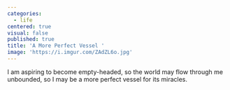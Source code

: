 ```yaml
---
categories:
  - life
centered: true
visual: false
published: true
title: 'A More Perfect Vessel '
image: 'https://i.imgur.com/ZAdZL6o.jpg'
---
```

I am aspiring 
to become empty-headed, 
so the world may flow through me 
unbounded, 
so I may be a more perfect vessel 
for its miracles.
